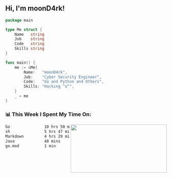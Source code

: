 <h2> Hi, I'm moonD4rk!</h2>

```go
package main

type Me struct {
	Name   string
	Job    string
	Code   string
	Skills string
}

func main() {
	me := &Me{
		Name:   "moonD4rk",
		Job:    "Cyber Security Engineer",
		Code:   "Go and Python and Others",
		Skills: "Hacking ^o^",
	}
	_ = me
}
```

<h3>📊 This Week I Spent My Time On:</h3>
<img align='right' src="https://github-readme-stats.vercel.app/api?username=moond4rk&show_icons=true&theme=radical", width="300" height="150">

<!--START_SECTION:waka-->

```txt
Go               10 hrs 50 mins  ████████████▒░░░░░░░░░░░░   49.33 %
sh               5 hrs 47 mins   ██████▓░░░░░░░░░░░░░░░░░░   26.36 %
Markdown         4 hrs 29 mins   █████░░░░░░░░░░░░░░░░░░░░   20.42 %
Java             48 mins         █░░░░░░░░░░░░░░░░░░░░░░░░   03.71 %
go.mod           1 min           ░░░░░░░░░░░░░░░░░░░░░░░░░   00.09 %
```

<!--END_SECTION:waka-->

